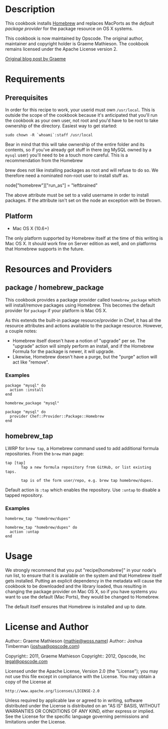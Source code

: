 # Description

This cookbook installs [Homebrew](http://mxcl.github.com/homebrew/)
and replaces MacPorts as the *default package provider* for the
package resource on OS X systems.

This cookbook is now maintained by Opscode. The original author,
maintainer and copyright holder is Graeme Mathieson. The cookbook
remains licensed under the Apache License version 2.

[Original blog post by Graeme](http://woss.name/2011/01/23/converging-your-home-directory-with-chef/)

# Requirements

## Prerequisites

In order for this recipe to work, your userid must own `/usr/local`.
This is outside the scope of the cookbook because it's anticipated
that you'll run the cookbook as your own user, not root and you'd have
to be root to take ownership of the directory. Easiest way to get
started:

    sudo chown -R `whoami`:staff /usr/local

Bear in mind that this will take ownership of the entire folder and its
contents, so if you've already got stuff in there (eg MySQL owned by a
`mysql` user) you'll need to be a touch more careful. This is a
recommendation from the Homebrew

brew does not like installing packages as root and will refuse to do so.
We therefore need a nominated non-root user to install stuff as.

 node["homebrew"]["run_as"] = "leftbrained"

The above attribute must be set to a valid username in order to install
packages.  If the attribute isn't set on the node an exception with be thrown.

## Platform

* Mac OS X (10.6+)

The only platform supported by Homebrew itself at the time of this
writing is Mac OS X. It should work fine on Server edition as well,
and on platforms that Homebrew supports in the future.

# Resources and Providers

## package / homebrew\_package

This cookbook provides a package provider called `homebrew_package`
which will install/remove packages using Homebrew. This becomes the
default provider for `package` if your platform is Mac OS X.

As this extends the built-in package resource/provider in Chef, it has
all the resource attributes and actions available to the package
resource. However, a couple notes:

* Homebrew itself doesn't have a notion of "upgrade" per se. The
  "upgrade" action will simply perform an install, and if the Homebrew
  Formula for the package is newer, it will upgrade.
* Likewise, Homebrew doesn't have a purge, but the "purge" action will
  act like "remove".

### Examples

    package "mysql" do
      action :install
    end

    homebrew_package "mysql"

    package "mysql" do
      provider Chef::Provider::Package::Homebrew
    end

## homebrew\_tap

LWRP for `brew tap`, a Homebrew command used to add additional formula
repositories. From the `brew` man page:

    tap [tap]
           Tap a new formula repository from GitHub, or list existing taps.

           tap is of the form user/repo, e.g. brew tap homebrew/dupes.

Default action is `:tap` which enables the repository. Use `:untap` to
disable a tapped repository.

### Examples

    homebrew_tap "homebrew/dupes"

    homebrew_tap "homebrew/dupes" do
      action :untap
    end

# Usage

We strongly recommend that you put "recipe[homebrew]" in your node's
run list, to ensure that it is available on the system and that
Homebrew itself gets installed. Putting an explicit dependency in the
metadata will cause the cookbook to be downloaded and the library
loaded, thus resulting in changing the package provider on Mac OS X,
so if you have systems you want to use the default (Mac Ports), they
would be changed to Homebrew.

The default itself ensures that Homebrew is installed and up to date.

# License and Author

Author:: Graeme Mathieson (<mathie@woss.name>)
Author:: Joshua Timberman (<joshua@opscode.com>)

Copyright:: 2011, Graeme Mathieson
Copyright:: 2012, Opscode, Inc <legal@opscode.com>

Licensed under the Apache License, Version 2.0 (the "License"); you may
not use this file except in compliance with the License. You may obtain
a copy of the License at

    http://www.apache.org/licenses/LICENSE-2.0

Unless required by applicable law or agreed to in writing, software
distributed under the License is distributed on an "AS IS" BASIS,
WITHOUT WARRANTIES OR CONDITIONS OF ANY KIND, either express or implied.
See the License for the specific language governing permissions and
limitations under the License.
